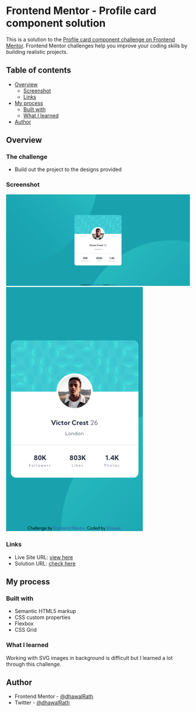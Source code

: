# Frontend Mentor - Profile card component solution

This is a solution to the [Profile card component challenge on Frontend Mentor](https://www.frontendmentor.io/challenges/profile-card-component-cfArpWshJ). Frontend Mentor challenges help you improve your coding skills by building realistic projects. 

## Table of contents

- [Overview](#overview)
  - [Screenshot](#screenshot)
  - [Links](#links)
- [My process](#my-process)
  - [Built with](#built-with)
  - [What I learned](#what-i-learned)
- [Author](#author)


## Overview

### The challenge

- Build out the project to the designs provided

### Screenshot

![](./screenshots/desktop.png)
![](./screenshots/mobile.png)


### Links

- Live Site URL: [view here](https://dhawalrath.github.io/profile-card-componenet/)
- Solution URL: [check here](https://www.frontendmentor.io/solutions/profile-card-using-html-and-css-grid-and-flexbox-65kBp6zSW)

## My process

### Built with

- Semantic HTML5 markup
- CSS custom properties
- Flexbox
- CSS Grid

### What I learned

Working with SVG images in background is difficult but I learned a lot through this challenge.

## Author

- Frontend Mentor - [@dhawalRath](https://www.frontendmentor.io/profile/dhawalRath)
- Twitter - [@dhawalRath](https://www.twitter.com/dhawalRath)
